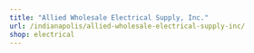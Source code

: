 ```yaml
---
title: "Allied Wholesale Electrical Supply, Inc."
url: /indianapolis/allied-wholesale-electrical-supply-inc/
shop: electrical
---
```


